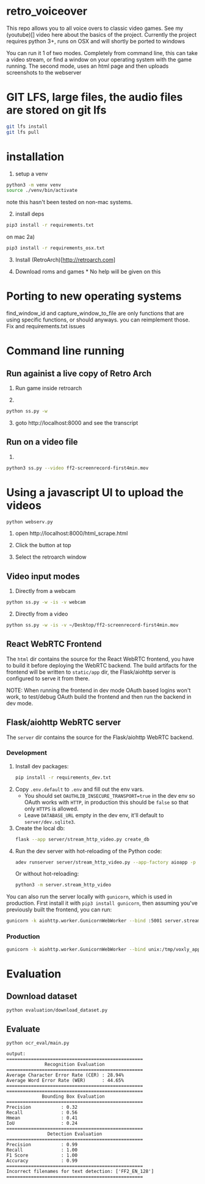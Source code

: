 # retro_voiceover

This repo allows you to all voice overs to classic video games. See my (youtube)[] video here about the basics of the project.
Currently the project requires python 3+, runs on OSX and will shortly be ported to windows


You can run it 1 of two modes. Completely from command line, this can take a video stream, or find a window on your operating system with the game running. The second mode, uses an html page and then uploads screenshots to the webserver 


# GIT LFS, large files, the audio files are stored on git lfs 
```bash
git lfs install
git lfs pull
```

# installation

1) setup a venv 
```bash
python3 -m venv venv
source ./venv/bin/activate
```

note this hasn't been tested on non-mac systems.



2) install deps
```bash
pip3 install -r requirements.txt
```

on mac
2a)
```bash
pip3 install -r requirements_osx.txt
```

3) Install (RetroArch)[http://retroarch.com]


4) Download roms and games * No help will be given on this 



# Porting to new operating systems 

find_window_id and capture_window_to_file are only functions that are using specific functions, or should anyways. you can reimplement those.
Fix and requirements.txt issues



# Command line running 


## Run againist a live copy of Retro Arch 

1) Run game inside retroarch

2) 
```bash
python ss.py -w
```

3) goto http://localhost:8000 and see the transcript



## Run on a video file 

1)
```bash
python3 ss.py --video ff2-screenrecord-first4min.mov
```


# Using a javascript UI to upload the videos 
```bash
python webserv.py
```

1) open http://localhost:8000/html_scrape.html

2) Click the button at top

3) Select the retroarch window






## Video input modes

1) Directly from a webcam
```bash
python ss.py -w -is -v webcam
```

2) Directly from a video
```bash
python ss.py -w -is -v ~/Desktop/ff2-screenrecord-first4min.mov
```

## React WebRTC Frontend

The `html` dir contains the source for the React WebRTC frontend,
you have to build it before deploying the WebRTC backend. The build
artifacts for the frontend will be written to `static/app` dir,
the Flask/aiohttp server is configured to serve it from there.

NOTE: When running the frontend in dev mode OAuth based logins won't work,
to test/debug OAuth build the frontend and then run the backend in dev mode.

## Flask/aiohttp WebRTC server

The `server` dir contains the source for the Flask/aiohttp WebRTC backend.

### Development
1. Install dev packages:
   ```bash
   pip install -r requirements_dev.txt
   ```
2. Copy `.env.default` to `.env` and fill out the env vars.
   - You should set `OAUTHLIB_INSECURE_TRANSPORT=true` in the dev env so OAuth works with `HTTP`,
   in production this should be `false` so that only `HTTPS` is allowed.
   - Leave `DATABASE_URL` empty in the dev env, it'll default to `server/dev.sqlite3`.
3. Create the local db:
   ```bash
   flask --app server/stream_http_video.py create_db
   ```
4. Run the dev server with hot-reloading of the Python code:
   ```bash
   adev runserver server/stream_http_video.py --app-factory aioapp -p 5001 -v
   ```
   Or without hot-reloading:
   ```bash
   python3 -m server.stream_http_video
   ```
   
You can also run the server locally with `gunicorn`, which is used in production.
First install it with `pip3 install gunicorn`, then assuming you've previously
built the frontend, you can run:

```bash
gunicorn -k aiohttp.worker.GunicornWebWorker --bind :5001 server.stream_http_video:aioapp --access-logfile -
```

### Production

```bash
gunicorn -k aiohttp.worker.GunicornWebWorker --bind unix:/tmp/voxly_app.sock server.stream_http_video:aioapp
```


# Evaluation

## Download dataset
```
python evaluation/download_dataset.py 
```

## Evaluate
```
python ocr_eval/main.py 
```
```
output:
==================================================
              Recognition Evaluation
==================================================
Average Character Error Rate (CER) : 28.94%
Average Word Error Rate (WER)      : 44.65%
==================================================
==================================================
             Bounding Box Evaluation
==================================================
Precision           : 0.32
Recall              : 0.56
Hmean               : 0.41
IoU                 : 0.24
==================================================
               Detection Evaluation
==================================================
Precision           : 0.99
Recall              : 1.00
F1 Score            : 1.00
Accuracy            : 0.99
==================================================
Incorrect filenames for text detection: ['FF2_EN_128']
==================================================
```
